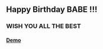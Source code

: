## Happy Birthday BABE !!!

### WISH YOU ALL THE BEST

#### [Demo](https://premayanti/happybirthday/)

